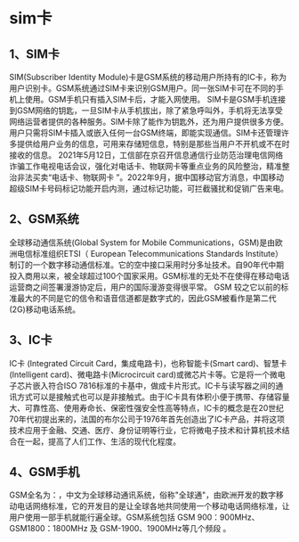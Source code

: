 # sim卡

## 1、SIM卡
SIM(Subscriber Identity Module)卡是GSM系统的移动用户所持有的IC卡，称为用户识别卡。GSM系统通过SIM卡来识别GSM用户。同一张SIM卡可在不同的手机上使用。GSM手机只有插入SIM卡后，才能入网使用。
SIM卡是GSM手机连接到GSM网络的钥匙，一旦SIM卡从手机拔出，除了紧急呼叫外，手机将无法享受网络运营者提供的各种服务。SIM卡除了能作为钥匙外，还为用户提供很多方便。用户只需将SIM卡插入或嵌入任何一台GSM终端，即能实现通信。SIM卡还管理许多提供给用户业务的信息，可用来存储短信息，特别是那些当用户不开机或不在时接收的信息。
2021年5月12日，工信部在京召开信息通信行业防范治理电信网络诈骗工作电视电话会议，强化对电话卡、物联网卡等重点业务的风险整治，精准整治非法买卖“电话卡、物联网卡 ”。2022年9月，据中国移动官方消息，中国移动超级SIM卡号码标记功能开启内测，通过标记功能，可拦截骚扰和促销广告来电。

## 2、GSM系统
全球移动通信系统(Global System for Mobile Communications，GSM)是由欧洲电信标准组织ETSI（ European Telecommunications Standards Institute）制订的一个数字移动通信标准。它的空中接口采用时分多址技术。自90年代中期投入商用以来，被全球超过100个国家采用。GSM标准的无处不在使得在移动电话运营商之间签署漫游协定后，用户的国际漫游变得很平常。 GSM 较之它以前的标准最大的不同是它的信令和语音信道都是数字式的，因此GSM被看作是第二代 (2G)移动电话系统。

## 3、IC卡
IC卡 (Integrated Circuit Card，集成电路卡)，也称智能卡(Smart card)、智慧卡(Intelligent card)、微电路卡(Microcircuit card)或微芯片卡等。它是将一个微电子芯片嵌入符合ISO 7816标准的卡基中，做成卡片形式。IC卡与读写器之间的通讯方式可以是接触式也可以是非接触式。由于IC卡具有体积小便于携带、存储容量大、可靠性高、使用寿命长、保密性强安全性高等特点，IC卡的概念是在20世纪70年代初提出来的，法国的布尔公司于1976年首先创造出了IC卡产品，并将这项技术应用于金融、交通、医疗、身份证明等行业，它将微电子技术和计算机技术结合在一起，提高了人们工作、生活的现代化程度。

## 4、GSM手机
GSM全名为：，中文为全球移动通讯系统，俗称"全球通"，由欧洲开发的数字移动电话网络标准，它的开发目的是让全球各地共同使用一个移动电话网络标准，让用户使用一部手机就能行遍全球。GSM系统包括 GSM 900：900MHz、GSM1800：1800MHz 及 GSM-1900、1900MHz等几个频段 。



